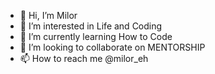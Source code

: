- 👋 Hi, I’m Milor
- 👀 I’m interested in Life and Coding
- 🌱 I’m currently learning How to Code
- 💞️ I’m looking to collaborate on MENTORSHIP
- 📫 How to reach me @milor_eh

<!---
Milor-EH/Milor-EH is a ✨ special ✨ repository because its `README.md` (this file) appears on your GitHub profile.
You can click the Preview link to take a look at your changes.
--->
